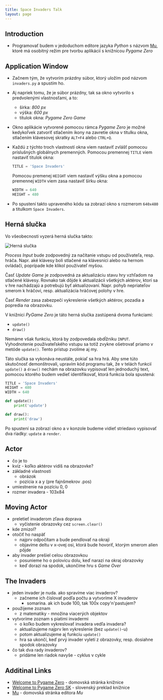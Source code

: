 ```yaml
---
title: Space Invaders Talk
layout: page
---
```


## Introduction

* Programovať budem v jedoduchom editore jazyka _Python_ s názvom [Mu](), ktoré má osobitný režim pre tvorbu aplikácií s knižnicou _Pygame Zero_

## Application Window

* Začnem tým, že vytvorím prázdny súbor, ktorý uložím pod názvom `invaders.py` a spustím ho.

* Aj napriek tomu, že je súbor prázdny, tak sa okno vytvorilo s predvolenými vlastnosťami, a to:

  * šírka: _800 px_ 
  * výška: _600 px_
  * titulok okna: _Pygame Zero Game_

* Okno aplikácie vytvorené pomocou rámca _Pygame Zero_ je možné kedykoľvek zatvoriť stlačením ikony na zavretie okna v titulku okna, stlačením klávesovej skratky `ALT+F4` alebo `CTRL+Q`.

* Každú z týchto troch vlastností okna viem nastaviť zvlášť pomocou príslušných globálnych premenných. Pomocou premennej `TITLE` viem nastaviť titulok okna:

  ```python
  TITLE = 'Space Invaders'
  ```

  Pomocou premenej `HEIGHT` viem nastaviť výšku okna a pomocou premennej `WIDTH` viem zasa nastaviť šírku okna:

  ```python
  WIDTH = 640
  HEIGHT = 480
  ```

* Po spustení takto upraveného kódu sa zobrazí okno s rozmerom `640x480` a titulkom `Space Invaders`.

## Herná slučka

Vo všeobecnosti vyzerá herná slučka takto:

![Herná slučka](http://gameprogrammingpatterns.com/images/game-loop-simple.png)

_Process Input_ bude zodpovedný za načítanie vstupu od používateľa, resp. hráča. Napr. aké klávesy boli stlačené na klávesnici alebo na hernom ovládači, poprípade kde klikol používateľ myšou.

Časť _Update Game_ je zodpovedná za aktualizáciu stavu hry vzhľadom na stlačené klávesy. Rovnako tak dôjde k aktualizácii všetkých aktérov, ktorí sa v hre nachádzajú a potrebujú byť aktualizovaní. Napr. pohyb nepriateľov smerom k hráčovi, resp. aktualizácia hráčovej polohy v hre.

Časť _Render_ zasa zabezpečí vykreslenie všetkých aktérov, pozadia a popredia na obrazovku. 

V knižnici _PyGame Zero_ je táto herná slučka zastúpená dvoma funkciami:

* `update()`
* `draw()`

Nemáme však funkciu, ktorá by zodpovedala obdĺžniku `INPUT`. Vyhodnotenie používateľského vstupu sa totiž zvykne ošetrovať priamo v metóde `update()`. Tento prístup zvolíme aj my.

Táto slučka sa vykonáva neustále, pokiaľ sa hra hrá. Aby sme túto skutočnosť demonštrovali, upravím kód programu tak, že v telách funkcií `update()` a `draw()` nechám na obrazovku vypisovať len jednoduchý text, pomocou ktorého budem vedieť identifikovať, ktorá funkcia bola spustená:

```python
TITLE = 'Space Invaders'
HEIGHT = 480
WIDTH = 640

def update():
	print('update')

def draw():
	print('draw')
```

Po spustení sa zobrazí okno a v konzole budeme vidieť striedavo vypisovať dva riadky: `update` a `render`.

## Actor

* čo je to
* kvíz - koľko aktérov vidíš na obrazovke?
* základné vlastnosti
  * obrázok
  * pozícia x a y (pre fajnšmekrov .pos)
* umiestnenie na pozíciu 0, 0
* rozmer invadera - 103x84

## Moving Actor

* preletieť invaderom zľava doprava
  * vyčistenie obrazovky cez `screen.clear()`
* kde zmizol?
* otočiť ho naspäť
  * najprv odpočítam  a bude pendlovať na okraji
  * objavíme deltu v x-ovej osi, ktorá bude hovoriť, ktorým smerom alien pôjde
* aby invader prešiel celou obrazovkou
  * posunieme ho o polovicu dolu, keď narazí na okraj obrazovky
  * keď dorazí na spodok, ukončíme hru s _Game Over_

## The Invaders

* jeden invader je nuda. ako spravíme viac invaderov?
  * začneme ich číslovať podľa počtu a vytvoríme X invaderov
    * somarina. ak ich bude 100, tak 100x copy'n'pastujem?
* použijeme zoznam
  * z matematiky - množina viacerých objektov
* vytvoríme zoznam s piatimi invadermi
  * o koľko budem vykreslovať invadera vedľa invadera?
  * aktualizujeme najprv len vykreslenie (bez `update()`-u)
  * potom aktualizujeme aj funkciu `update()`
  * hra sa ukončí, keď prvý invader vyletí z obrazovky, resp. dosiahne spodok obrazovky
* čo tak dva rady invaderov?
  * pridáme len riadok navyše - cyklus v cykle


## Additinal Links

* [Welcome to Pygame Zero](https://pygame-zero.readthedocs.io/en/stable/) - domovská stránka knižnice
* [Welcome to Pygame Zero SK](https://pgzero-slovak.readthedocs.io/sk/latest/) - slovenský preklad knižnice
* [Mu]() - domovská stránka editora _Mu_